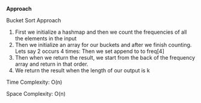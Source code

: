 **Approach**



Bucket Sort Approach



1. First we initialize a hashmap and then we count the frequencies of all the elements in the input
2. Then we initialize an array for our buckets and after we finish counting. Lets say 2 occurs 4 times: Then we set append to to freq[4]
3. Then when we return the result, we start from the back of the frequency array and return in that order.
4. We return the result when the length of our output is k


Time Complexity:   O(n)

Space Complexity:  O(n)